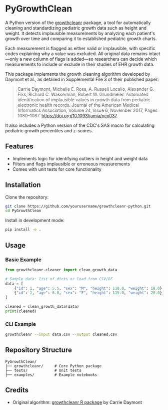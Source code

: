 # PyGrowthClean

A Python version of the [growthcleanr](https://github.com/carriedaymont/growthcleanr) package, a tool for automatically cleaning and standardizing pediatric growth data such as height and weight. It detects implausible measurements by analyzing each patient's growth over time and comparing it to established pediatric growth charts. 

Each measurement is flagged as either valid or implausible, with specific codes explaining why a value was excluded. All original data remains intact—only a new column of flags is added—so researchers can decide which measurements to include or exclude in their studies of EHR growth data.

This package implements the growth cleaning algorithm developed by Daymont et al., as detailed in Supplemental File 3 of their published paper:

>Carrie Daymont, Michelle E. Ross, A. Russell Localio, Alexander G. Fiks, Richard C. Wasserman, Robert W. Grundmeier. Automated identification of implausible values in growth data from pediatric electronic health records. Journal of the American Medical Informatics Association, Volume 24, Issue 6, November 2017, Pages 1080–1087. https://doi.org/10.1093/jamia/ocx037.

It also includes a Python version of the CDC's SAS macro for calculating pediatric growth percentiles and z-scores.

## Features
- Implements logic for identifying outliers in height and weight data
- Filters and flags implausible or erroneous measurements
- Comes with unit tests for core functionality

## Installation

Clone the repository:

```bash
git clone https://github.com/yourusername/growthcleanr-python.git
cd PyGrowthClean
```

Install in development mode:

```bash
pip install -e .
```

## Usage

### Basic Example

```python
from growthcleanr.cleaner import clean_growth_data

# Sample data: list of dicts or load from CSV/DF
data = [
    {"id": 1, "age": 5.5, "sex": "M", "height": 110.0, "weight": 18.0},
    {"id": 2, "age": 6.0, "sex": "F", "height": 115.0, "weight": 20.0},
]

cleaned = clean_growth_data(data)
print(cleaned)
```

### CLI Example

```bash
growthcleanr --input data.csv --output cleaned.csv
```

## Repository Structure

```
PyGrowthClean/
├── growthcleanr/     # Core Python package
├── tests/            # Unit tests
├── examples/         # Example notebooks
```


## Credits

- Original algorithm: [growthcleanr R package](https://github.com/carriedaymont/growthcleanr) by Carrie Daymont

